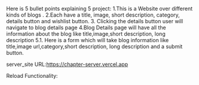 Here is 5 bullet points explaining 5 project:
1.This is a Website over different kinds of blogs .
2.Each  have a title, image, short description, category, details button and wishlist button.
3. Clicking the details button user will navigate to blog details page 
4.Blog Details page will have all the information about the blog like title,image,short description, long description 
5.1.	Here is a form which will take blog information like title,image url,category,short description, long description and a submit button.

server_site URL:https://chapter-server.vercel.app

 Reload Functionality:

